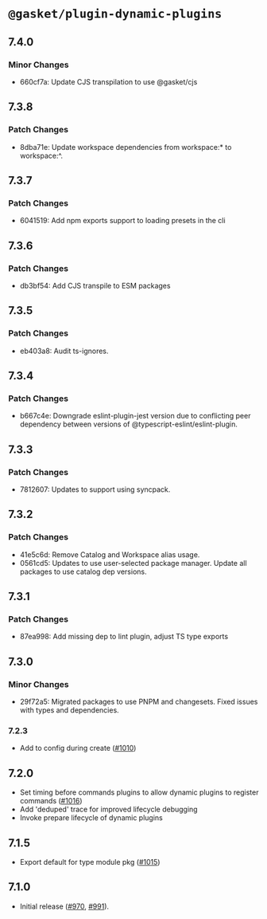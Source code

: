 # `@gasket/plugin-dynamic-plugins`

## 7.4.0

### Minor Changes

- 660cf7a: Update CJS transpilation to use @gasket/cjs

## 7.3.8

### Patch Changes

- 8dba71e: Update workspace dependencies from workspace:\* to workspace:^.

## 7.3.7

### Patch Changes

- 6041519: Add npm exports support to loading presets in the cli

## 7.3.6

### Patch Changes

- db3bf54: Add CJS transpile to ESM packages

## 7.3.5

### Patch Changes

- eb403a8: Audit ts-ignores.

## 7.3.4

### Patch Changes

- b667c4e: Downgrade eslint-plugin-jest version due to conflicting peer dependency between versions of @typescript-eslint/eslint-plugin.

## 7.3.3

### Patch Changes

- 7812607: Updates to support using syncpack.

## 7.3.2

### Patch Changes

- 41e5c6d: Remove Catalog and Workspace alias usage.
- 0561cd5: Updates to use user-selected package manager. Update all packages to use catalog dep versions.

## 7.3.1

### Patch Changes

- 87ea998: Add missing dep to lint plugin, adjust TS type exports

## 7.3.0

### Minor Changes

- 29f72a5: Migrated packages to use PNPM and changesets. Fixed issues with types and dependencies.

### 7.2.3

- Add to config during create ([#1010])

## 7.2.0

- Set timing before commands plugins to allow dynamic plugins to register commands ([#1016])
- Add 'deduped' trace for improved lifecycle debugging
- Invoke prepare lifecycle of dynamic plugins

## 7.1.5

- Export default for type module pkg ([#1015])

## 7.1.0

- Initial release ([#970], [#991]).

[#970]: https://github.com/godaddy/gasket/pull/970
[#991]: https://github.com/godaddy/gasket/pull/991
[#1010]: https://github.com/godaddy/gasket/pull/1010
[#1015]: https://github.com/godaddy/gasket/pull/1015
[#1016]: https://github.com/godaddy/gasket/pull/1016

